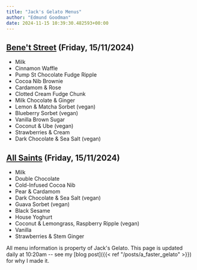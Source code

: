 ```yaml
---
title: "Jack's Gelato Menus"
author: "Edmund Goodman"
date: 2024-11-15 10:39:30.482593+00:00
---
```


## [Bene't Street](https://www.jacksgelato.com/bene-t-street-menu) (Friday, 15/11/2024)

- Milk
- Cinnamon Waffle
- Pump St Chocolate Fudge Ripple
- Cocoa Nib Brownie
- Cardamom & Rose
- Clotted Cream Fudge Chunk
- Milk Chocolate & Ginger
- Lemon & Matcha Sorbet (vegan)
- Blueberry Sorbet (vegan)
- Vanilla Brown Sugar
- Coconut & Ube (vegan)
- Strawberries & Cream
- Dark Chocolate & Sea Salt (vegan)

## [All Saints](https://www.jacksgelato.com/all-saints-menu) (Friday, 15/11/2024)

- Milk
- Double Chocolate
- Cold-Infused Cocoa Nib
- Pear & Cardamom
- Dark Chocolate & Sea Salt (vegan)
- Guava Sorbet (vegan)
- Black Sesame
- House Yoghurt
- Coconut & Lemongrass, Raspberry Ripple (vegan)
- Vanilla
- Strawberries & Stem Ginger

All menu information is property of Jack's Gelato. This page is
updated daily at 10:20am -- see my
[blog post]({{< ref "/posts/a_faster_gelato" >}}) for why I made it.
